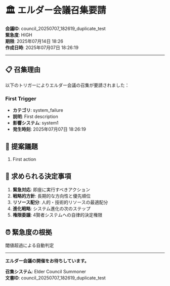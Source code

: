 # 🏛️ エルダー会議召集要請

**会議ID**: council_20250707_182619_duplicate_test  
**緊急度**: HIGH  
**期限**: 2025年07月14日 18:26  
**作成日時**: 2025年07月07日 18:26:19

---

## 📋 **召集理由**

以下のトリガーによりエルダー会議の召集が要請されました：


### First Trigger
- **カテゴリ**: system_failure
- **説明**: First description
- **影響システム**: system1
- **発生時刻**: 2025年07月07日 18:26:19


## 📝 **提案議題**

1. First action

## 🎯 **求められる決定事項**

1. **緊急対応**: 即座に実行すべきアクション
2. **戦略的方針**: 長期的な方向性と優先順位
3. **リソース配分**: 人的・技術的リソースの最適配分
4. **進化戦略**: システム進化の次のステップ
5. **権限委譲**: 4賢者システムへの自律的決定権限

## ⏰ **緊急度の根拠**

閾値超過による自動判定

---

**エルダー会議の開催をお待ちしています。**

**召集システム**: Elder Council Summoner  
**文書ID**: council_20250707_182619_duplicate_test
